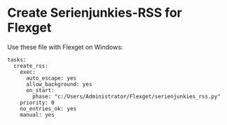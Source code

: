 # Create Serienjunkies-RSS for Flexget

Use these file with Flexget on Windows:

    tasks:
      create_rss:
        exec:
          auto_escape: yes
          allow_background: yes
          on_start:
            phase: "c:/Users/Administrator/Flexget/serienjunkies_rss.py"
        priority: 0
        no_entries_ok: yes
        manual: yes
